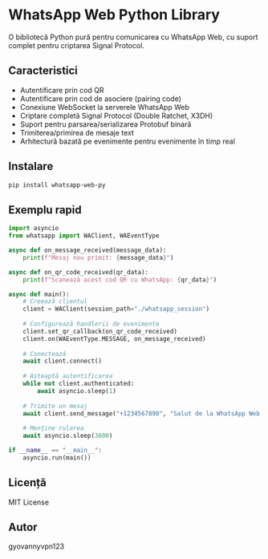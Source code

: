 # WhatsApp Web Python Library

O bibliotecă Python pură pentru comunicarea cu WhatsApp Web, cu suport complet pentru criptarea Signal Protocol.

## Caracteristici

- Autentificare prin cod QR
- Autentificare prin cod de asociere (pairing code)
- Conexiune WebSocket la serverele WhatsApp Web
- Criptare completă Signal Protocol (Double Ratchet, X3DH)
- Suport pentru parsarea/serializarea Protobuf binară
- Trimiterea/primirea de mesaje text
- Arhitectură bazată pe evenimente pentru evenimente în timp real

## Instalare

```bash
pip install whatsapp-web-py
```

## Exemplu rapid

```python
import asyncio
from whatsapp import WAClient, WAEventType

async def on_message_received(message_data):
    print(f"Mesaj nou primit: {message_data}")

async def on_qr_code_received(qr_data):
    print(f"Scanează acest cod QR cu WhatsApp: {qr_data}")

async def main():
    # Creează clientul
    client = WAClient(session_path="./whatsapp_session")
    
    # Configurează handlerii de evenimente
    client.set_qr_callback(on_qr_code_received)
    client.on(WAEventType.MESSAGE, on_message_received)
    
    # Conectează
    await client.connect()
    
    # Așteaptă autentificarea
    while not client.authenticated:
        await asyncio.sleep(1)
    
    # Trimite un mesaj
    await client.send_message("+1234567890", "Salut de la WhatsApp Web Python!")
    
    # Menține rularea
    await asyncio.sleep(3600)

if __name__ == "__main__":
    asyncio.run(main())
```

## Licență

MIT License

## Autor

gyovannyvpn123
